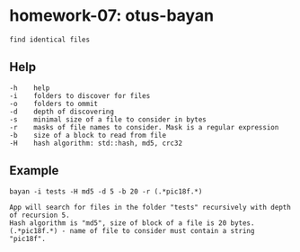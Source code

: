 # homework-07: otus-bayan
    find identical files

## Help
    -h    help
    -i    folders to discover for files
    -o    folders to ommit
    -d    depth of discovering
    -s    minimal size of a file to consider in bytes
    -r    masks of file names to consider. Mask is a regular expression
    -b    size of a block to read from file
    -H    hash algorithm: std::hash, md5, crc32
    
## Example
    bayan -i tests -H md5 -d 5 -b 20 -r (.*pic18f.*)
    
    App will search for files in the folder "tests" recursively with depth of recursion 5.
    Hash algorithm is "md5", size of block of a file is 20 bytes.
    (.*pic18f.*) - name of file to consider must contain a string "pic18f".
    
